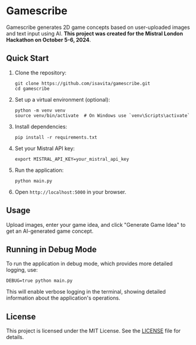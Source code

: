 # Gamescribe

Gamescribe generates 2D game concepts based on user-uploaded images and text input using AI. **This project was created for the Mistral London Hackathon on October 5-6, 2024**.

## Quick Start

1. Clone the repository:
   ```
   git clone https://github.com/isavita/gamescribe.git
   cd gamescribe
   ```

2. Set up a virtual environment (optional):
   ```
   python -m venv venv
   source venv/bin/activate  # On Windows use `venv\Scripts\activate`
   ```

3. Install dependencies:
   ```
   pip install -r requirements.txt
   ```

4. Set your Mistral API key:
   ```
   export MISTRAL_API_KEY=your_mistral_api_key
   ```

5. Run the application:
   ```
   python main.py
   ```

6. Open `http://localhost:5000` in your browser.

## Usage

Upload images, enter your game idea, and click "Generate Game Idea" to get an AI-generated game concept.

## Running in Debug Mode

To run the application in debug mode, which provides more detailed logging, use:

```
DEBUG=true python main.py
```

This will enable verbose logging in the terminal, showing detailed information about the application's operations.

## License

This project is licensed under the MIT License. See the [LICENSE](LICENSE) file for details.
